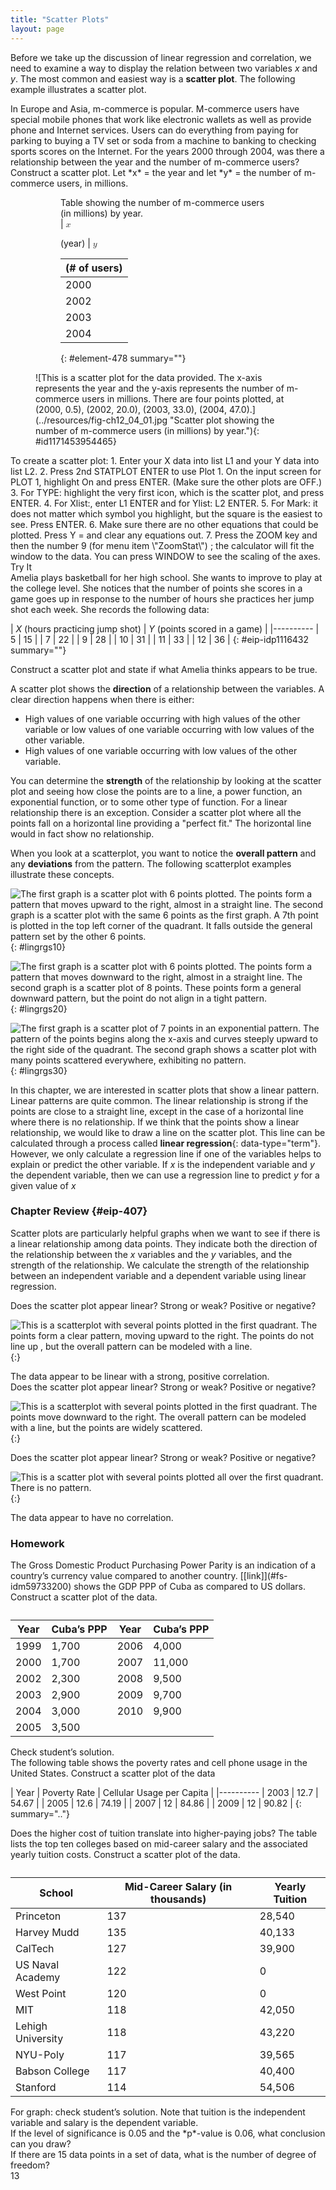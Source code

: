 ```yaml
---
title: "Scatter Plots"
layout: page
---
```



Before we take up the discussion of linear regression and correlation, we need to examine a way to display the relation between two variables *x* and *y*. The most common and easiest way is a **scatter plot**. The following example illustrates a scatter plot.

<div data-type="example" id="element-777" markdown="1">
In Europe and Asia, m-commerce is popular. M-commerce users have special mobile phones that work like electronic wallets as well as provide phone and Internet services. Users can do everything from paying for parking to buying a TV set or soda from a machine to banking to checking sports scores on the Internet. For the years 2000 through 2004, was there a relationship between the year and the number of m-commerce users? Construct a scatter plot. Let *x* = the year and let *y* = the number of m-commerce users, in millions.

<figure markdown="1" id="linrgs_scater1">
<figure markdown="1" id="id1171451634341" markdown="1">
<figcaption>
Table showing the number of m-commerce users (in millions) by year.
</figcaption>
| <math xmlns="http://www.w3.org/1998/Math/MathML"><mi>x</mi></math>

 (year) | <math xmlns="http://www.w3.org/1998/Math/MathML"><mi>y</mi></math>

 (# of users) |
|----------
| 2000 | 0.5 |
| 2002 | 20.0 |
| 2003 | 33.0 |
| 2004 | 47.0 |
{: #element-478 summary=""}

</figure>
![This is a scatter plot for the data provided. The x-axis represents the year and the y-axis represents the number of m-commerce users in millions. There are four points plotted, at (2000, 0.5), (2002, 20.0), (2003, 33.0), (2004, 47.0).](../resources/fig-ch12_04_01.jpg "Scatter plot showing the number of m-commerce users (in millions) by year."){: #id1171453954465}


</figure>
</div>

<div data-type="note" data-has-label="true" class="statistics calculator" data-label="" markdown="1">
To create a scatter plot:
1.  Enter your X data into list L1 and your Y data into list L2.
2.  Press 2nd STATPLOT ENTER to use Plot 1. On the input screen for PLOT 1, highlight On and press ENTER. (Make sure the other plots are OFF.)
3.  For TYPE: highlight the very first icon, which is the scatter plot, and press ENTER.
4.  For Xlist:, enter L1 ENTER and for Ylist: L2 ENTER.
5.  For Mark: it does not matter which symbol you highlight, but the square is the easiest to see. Press ENTER.
6.  Make sure there are no other equations that could be plotted. Press Y = and clear any equations out.
7.  Press the ZOOM key and then the number 9 (for menu item \"ZoomStat\") ; the calculator will fit the window to the data. You can press WINDOW to see the scaling of the axes.

</div>

<div data-type="note" data-has-label="true" class="statistics try" data-label="">
<div data-type="title">
Try It
</div>
<div data-type="exercise" id="eip-339">
<div data-type="problem" id="eip-740" markdown="1">
Amelia plays basketball for her high school. She wants to improve to play at the college level. She notices that the number of points she scores in a game goes up in response to the number of hours she practices her jump shot each week. She records the following data:

| *X* (hours practicing jump shot) | *Y* (points scored in a game) |
|----------
| 5 | 15 |
| 7 | 22 |
| 9 | 28 |
| 10 | 31 |
| 11 | 33 |
| 12 | 36 |
{: #eip-idp1116432 summary=""}

Construct a scatter plot and state if what Amelia thinks appears to be true.

</div>
</div>
</div>

A scatter plot shows the **direction** of a relationship between the variables. A clear direction happens when there is either:

* High values of one variable occurring with high values of the other variable or low values of one variable occurring with low values of the other variable.
* High values of one variable occurring with low values of the other variable.

You can determine the **strength** of the relationship by looking at the scatter plot and seeing how close the points are to a line, a power function, an exponential function, or to some other type of function. For a linear relationship there is an exception. Consider a scatter plot where all the points fall on a horizontal line providing a \"perfect fit.\" The horizontal line would in fact show no relationship.

When you look at a scatterplot, you want to notice the **overall pattern** and any **deviations** from the pattern. The following scatterplot examples illustrate these concepts.

 ![The first graph is a scatter plot with 6 points plotted. The points form a pattern that moves upward to the right, almost in a straight line. The second graph is a scatter plot with the same 6 points as the first graph. A 7th point is plotted in the top left corner of the quadrant. It falls outside the general pattern set by the other 6 points.](../resources/fig-ch12_04_02.jpg){: #lingrgs10}

![The first graph is a scatter plot with 6 points plotted. The points form a pattern that moves downward to the right, almost in a straight line. The second graph is a scatter plot of 8 points. These points form a general downward pattern, but the point do not align in a tight pattern.](../resources/fig-ch12_04_03.jpg){: #lingrgs20}

![The first graph is a scatter plot of 7 points in an exponential pattern. The pattern of the points begins along the x-axis and curves steeply upward to the right side of the quadrant. The second graph shows a scatter plot with many points scattered everywhere, exhibiting no pattern.](../resources/fig-ch12_04_04.jpg){: #lingrgs30}

In this chapter, we are interested in scatter plots that show a linear pattern. Linear patterns are quite common. The linear relationship is strong if the points are close to a straight line, except in the case of a horizontal line where there is no relationship. If we think that the points show a linear relationship, we would like to draw a line on the scatter plot. This line can be calculated through a process called **linear regression**{: data-type="term"}. However, we only calculate a regression line if one of the variables helps to explain or predict the other variable. If *x* is the independent variable and *y* the dependent variable, then we can use a regression line to predict *y* for a given value of *x*

### Chapter Review   {#eip-407}

Scatter plots are particularly helpful graphs when we want to see if there is a linear relationship among data points. They indicate both the direction of the relationship between the *x* variables and the *y* variables, and the strength of the relationship. We calculate the strength of the relationship between an independent variable and a dependent variable using linear regression.

<section data-depth="1" id="eip-98" class="practice">
<div data-type="exercise" id="eip-379">
<div data-type="problem" id="eip-474" markdown="1">
Does the scatter plot appear linear? Strong or weak? Positive or negative?

![This is a scatterplot with several points plotted in the first quadrant. The points form a clear pattern, moving upward to the right. The points do not line up , but the overall pattern can be modeled with a line.](../resources/CNX_Stats_C012_M04_item001.jpg){:}


</div>
<div data-type="solution" id="eip-206" markdown="1">
The data appear to be linear with a strong, positive correlation.

</div>
</div>
<div data-type="exercise" id="eip-281">
<div data-type="problem" id="eip-986" markdown="1">
Does the scatter plot appear linear? Strong or weak? Positive or negative?

![This is a scatterplot with several points plotted in the first quadrant. The points move downward to the right. The overall pattern can be modeled with a line, but the points are widely scattered.](../resources/CNX_Stats_C012_M04_item002.jpg){:}


</div>
</div>
<div data-type="exercise" id="eip-781">
<div data-type="problem" id="eip-746" markdown="1">
Does the scatter plot appear linear? Strong or weak? Positive or negative?

![This is a scatter plot with several points plotted all over the first quadrant. There is no pattern.](../resources/CNX_Stats_C012_M04_item003.jpg){:}


</div>
<div data-type="solution" id="eip-921" markdown="1">
The data appear to have no correlation.

</div>
</div>
</section>

### Homework

<div data-type="exercise">
<div data-type="problem" markdown="1">
The Gross Domestic Product Purchasing Power Parity is an indication of a country’s currency value compared to another country. [[link]](#fs-idm59733200) shows the GDP PPP of Cuba as compared to US dollars. Construct a scatter plot of the data.

<table summary=".."><caption><span data-type="title" /></caption><thead>
<tr>
<th>Year</th>
<th>Cuba’s PPP </th>
<th>Year</th>
<th>Cuba’s PPP</th>
</tr>
</thead><tbody>
<tr>
<td>1999</td>
<td>1,700</td>
<td>2006</td>
<td>4,000</td>
</tr>
<tr>
<td>2000</td>
<td>1,700</td>
<td>2007</td>
<td>11,000</td>
</tr>
<tr>
<td>2002</td>
<td>2,300</td>
<td>2008</td>
<td>9,500</td>
</tr>
<tr>
<td>2003</td>
<td>2,900</td>
<td>2009</td>
<td>9,700</td>
</tr>
<tr>
<td>2004</td>
<td>3,000</td>
<td>2010</td>
<td>9,900</td>
</tr>
<tr>
<td>2005</td>
<td>3,500</td>
<td />
<td />
</tr>
</tbody></table>
</div>
<div data-type="solution" markdown="1">
Check student’s solution.

</div>
</div>

<div data-type="exercise">
<div data-type="problem" markdown="1">
The following table shows the poverty rates and cell phone usage in the United States. Construct a scatter plot of the data

| Year | Poverty Rate | Cellular Usage per Capita |
|----------
| 2003 | 12.7 | 54.67 |
| 2005 | 12.6 | 74.19 |
| 2007 | 12 | 84.86 |
| 2009 | 12 | 90.82 |
{: summary=".."}

</div>
</div>

<div data-type="exercise">
<div data-type="problem" markdown="1">
Does the higher cost of tuition translate into higher-paying jobs? The table lists the top ten colleges based on mid-career salary and the associated yearly tuition costs. Construct a scatter plot of the data.

<table summary=".."><caption><span data-type="title" /></caption><thead>
<tr>
<th>School</th>
<th>Mid-Career Salary (in thousands)</th>
<th>Yearly Tuition</th>
</tr>
</thead><tbody>
<tr>
<td>Princeton</td>
<td>137</td>
<td>28,540</td>
</tr>
<tr>
<td>Harvey Mudd</td>
<td>135</td>
<td>40,133</td>
</tr>
<tr>
<td>CalTech</td>
<td>127</td>
<td>39,900</td>
</tr>
<tr>
<td>US Naval Academy</td>
<td>122</td>
<td>0</td>
</tr>
<tr>
<td>West Point</td>
<td>120</td>
<td>0</td>
</tr>
<tr>
<td>MIT</td>
<td>118</td>
<td>42,050</td>
</tr>
<tr>
<td>Lehigh University</td>
<td>118</td>
<td>43,220</td>
</tr>
<tr>
<td>NYU-Poly</td>
<td>117</td>
<td>39,565</td>
</tr>
<tr>
<td>Babson College</td>
<td>117</td>
<td>40,400</td>
</tr>
<tr>
<td>Stanford</td>
<td>114</td>
<td>54,506</td>
</tr>
</tbody></table>
</div>
<div data-type="solution" markdown="1">
For graph: check student’s solution. Note that tuition is the independent variable and salary is the dependent variable.

</div>
</div>

<div data-type="exercise" id="eip-201">
<div data-type="problem" id="eip-875" markdown="1">
If the level of significance is 0.05 and the *p*-value is 0.06, what conclusion can you draw?

</div>
</div>

<div data-type="exercise" id="eip-951">
<div data-type="problem" id="eip-idm68833888" markdown="1">
If there are 15 data points in a set of data, what is the number of degree of freedom?

</div>
<div data-type="solution" id="eip-idm194939824" markdown="1">
13

</div>
</div>

